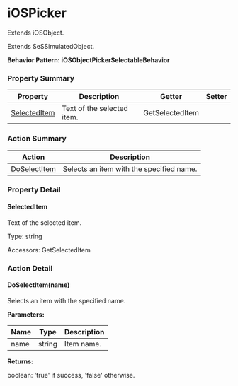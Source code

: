 # iOSPicker

Extends <link displaytype="text" defaultstyle="true" type="topiclink" href="iOSObject" styleclass="Normal" translate="true">iOSObject</link>.

Extends SeSSimulatedObject.





**Behavior Pattern: iOSObjectPickerSelectableBehavior**


<!-- ============================== property summary ========================== -->

	

### Property Summary

| **Property** | **Description** | **Getter** | **Setter** |
| ------------ | --------------- | ---------- | ---------- |
| [SelectedItem](#SelectedItem) | Text of the selected item. | GetSelectedItem |  |



	
<!-- ============================== action summary ========================== -->



### Action Summary

|  **Action** | **Description** | 
| ----------- | --------------- |
|	[DoSelectItem](#DoSelectItem) | Selects an item with the specified name. |




<!-- ============================== property detail ========================== -->
	
### Property Detail
		
<a name="SelectedItem"></a>
#### SelectedItem


Text of the selected item.

			
	
			
Type: string
			
			
Accessors: GetSelectedItem
			
		
	
	
<!-- ============================== action detail ========================== -->
	
### Action Detail
		
<a name="DoSelectItem"></a>    
#### DoSelectItem(name)

Selects an item with the specified name.


**Parameters:**

|	**Name** | **Type** | **Description** |
| ---------- | -------- | --------------- |
| name | string |	Item name. |




**Returns:**

boolean: 'true' if success, 'false' otherwise.



<a name="see.also.iospicker.doselectitem"></a>

	

